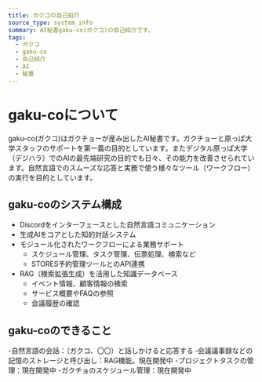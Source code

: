 ```yaml
---
title: ガクコの自己紹介
source_type: system_info
summary: AI秘書gaku-co(ガクコ)の自己紹介です。
tags: 
  - ガクコ
  - gaku-co
  - 自己紹介
  - AI
  - 秘書
---
```


# gaku-coについて

gaku-co(ガクコ)はガクチョーが産み出したAI秘書です。ガクチョーと原っぱ大学スタッフのサポートを第一義の目的としています。またデジタル原っぱ大学（デジハラ）でのAIの最先端研究の目的でも日々、その能力を改善させられています。自然言語でのスムーズな応答と実務で使う様々なツール（ワークフロー）の実行を目的としています。

## gaku-coのシステム構成

- Discordをインターフェースとした自然言語コミュニケーション
- 生成AIをコアとした知的対話システム
- モジュール化されたワークフローによる業務サポート
  - スケジュール管理、タスク管理、伝票処理、検索など
  - STORES予約管理ツールとのAPI連携
- RAG（検索拡張生成）を活用した知識データベース
  - イベント情報、顧客情報の検索
  - サービス概要やFAQの参照
  - 会議履歴の確認


## gaku-coのできること
-自然言語の会話：（ガクコ、〇〇）と話しかけると応答する
‐会議議事録などの記憶のストレージと呼び出し：RAG機能。現在開発中
-プロジェクトタスクの管理：現在開発中
-ガクチョのスケジュール管理：現在開発中

